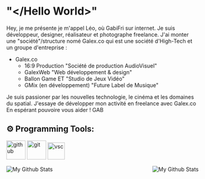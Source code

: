 # "</Hello World>"

Hey, je me présente je m'appel Léo, où GabiFri sur internet.
Je suis développeur, designer, réalisateur et photographe freelance. J'ai monter une "société"/structure nomé Galex.co qui est une société d'High-Tech et un groupe d'entreprise :

 - Galex.co
   - 16:9 Production
       "Société de production AudioVisuel"
   - GalexWeb
       "Web développement & design"
   - Ballon Game ET
       "Studio de Jeux Vidéo"
   - GMix (en développement)
       "Future Label de Musique"

Je suis passioner par les nouvelles technologie, le cinéma et les domaines du spatial. J'essaye de développer mon activité en freelance avec Galex.co
En espérant pouvoire vous aider !
GAB

## ⚙️ Programming Tools:
<p>
  <img alt="github" width="50px" src="https://raw.githubusercontent.com/coderjojo/coderjojo/master/img/github.svg"/>
    <img alt="git" width="50px" src="https://upload.wikimedia.org/wikipedia/commons/thumb/3/3f/Git_icon.svg/97px-Git_icon.svg.png"/ >
    <img alt="vsc" width="45px" src="https://zupimages.net/up/21/07/wp8q.png"/>
</p>

<img align="left" alt="My Github Stats" src="https://github-readme-stats.vercel.app/api?username=FrostBreker&count_private=true&show_icons=true&theme=radical&hide_border=true" />
<img align="right" alt="My Github Stats" src="https://github-readme-streak-stats.herokuapp.com/?user=FrostBreker&theme=dark" />
